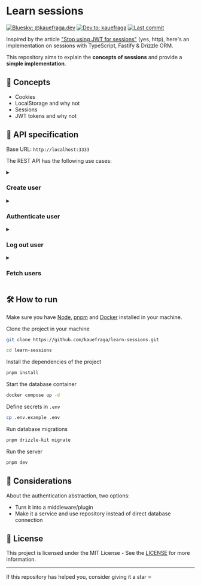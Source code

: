 # Learn sessions

[![Bluesky: @kauefraga.dev](https://img.shields.io/badge/bluesky-%40kauefraga.dev-blue)](https://bsky.app/profile/kauefraga.dev)
[![Dev.to: kauefraga](https://img.shields.io/badge/dev.to-kauefraga-242424)](https://dev.to/kauefraga)
[![Last commit](https://img.shields.io/github/last-commit/kauefraga/learn-sessions/main)](https://github.com/kauefraga/learn-sessions/commits/main)

Inspired by the article ["Stop using JWT for sessions"](http://cryto.net/~joepie91/blog/2016/06/13/stop-using-jwt-for-sessions/) (yes, http), here's an implementation on sessions with TypeScript, Fastify & Drizzle ORM.

This repository aims to explain the **concepts of sessions** and provide a **simple implementation**.

## 🔑 Concepts

- Cookies
- LocalStorage and why not
- Sessions
- JWT tokens and why not

## 📜 API specification

Base URL: `http://localhost:3333`

The REST API has the following use cases:

<details>
  <summary><h3>Create user</h3></summary>

**URL**: `POST /v1/user/create`

**Request body**:

```json
{
  "displayName": "string, optional, max 255 characters,",
  "name": "string, max 100 characters",
  "email": "string, valid e-mail, max 255 characters",
  "password": "string"
}
```

**Response**:

```json
{
  "id": "a9bd9d92-fb05-4938-956c-98b9228bdea2",
  "displayName": null,
  "name": "test",
  "email": "test@test.test",
  "createdAt": "2024-11-25T01:28:35.230Z"
}
```

**Status codes**:

- 201: successfully created user and session

**Cookies**:

- sessionId: `signed cookie containing session uuid`

</details>

<details>
  <summary><h3>Authenticate user</h3></summary>

Coming soon...

</details>

<details>
  <summary><h3>Log out user</h3></summary>

Coming soon...

</details>

<details>
  <summary><h3>Fetch users</h3></summary>

**URL**: `GET /v1/users`

**Authentication**: required, `sessionId` cookie

**Response**:

```json
[
  {
    "id": "a9bd9d92-fb05-4938-956c-98b9228bdea2",
    "displayName": null,
    "name": "test",
    "email": "test@test.test",
    "createdAt": "2024-11-25T01:28:35.230Z",
    "sessionId": null
  },
  {
    "id": "36df8ca1-e04d-4176-b209-388937a74807",
    "displayName": "TypeScript is fantastic",
    "name": "ts",
    "email": "coreteam@ts.org",
    "createdAt": "2024-11-25T02:31:50.055Z",
    "sessionId": "45c7e6a6-a673-40fa-bcd6-d14f70788585"
  },
  // ...
]
```

**Status codes**:

- 200: successfully authorized to see other users
- 401: invalid session, unauthorized

</details>

## 🛠 How to run

Make sure you have [Node](https://nodejs.org/en), [pnpm](https://pnpm.io/) and [Docker](https://www.docker.com/) installed in your machine.

Clone the project in your machine

```sh
git clone https://github.com/kauefraga/learn-sessions.git

cd learn-sessions
```

Install the dependencies of the project

```sh
pnpm install
```

Start the database container

```sh
docker compose up -d
```

Define secrets in `.env`

```sh
cp .env.example .env
```

Run database migrations

```sh
pnpm drizzle-kit migrate
```

Run the server

```sh
pnpm dev
```

## 💭 Considerations

About the authentication abstraction, two options:

- Turn it into a middleware/plugin
- Make it a service and use repository instead of direct database connection

## 📝 License

This project is licensed under the MIT License - See the [LICENSE](https://github.com/kauefraga/learn-sessions/blob/main/LICENSE) for more information.

---

If this repository has helped you, consider giving it a star ⭐

